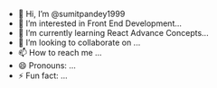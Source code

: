 - 👋 Hi, I’m @sumitpandey1999
- 👀 I’m interested in Front End Development...
- 🌱 I’m currently learning React Advance Concepts...
- 💞️ I’m looking to collaborate on ...
- 📫 How to reach me ...
- 😄 Pronouns: ...
- ⚡ Fun fact: ...

<!---
sumitpandey1999/sumitpandey1999 is a ✨ special ✨ repository because its `README.md` (this file) appears on your GitHub profile.
You can click the Preview link to take a look at your changes.
--->
